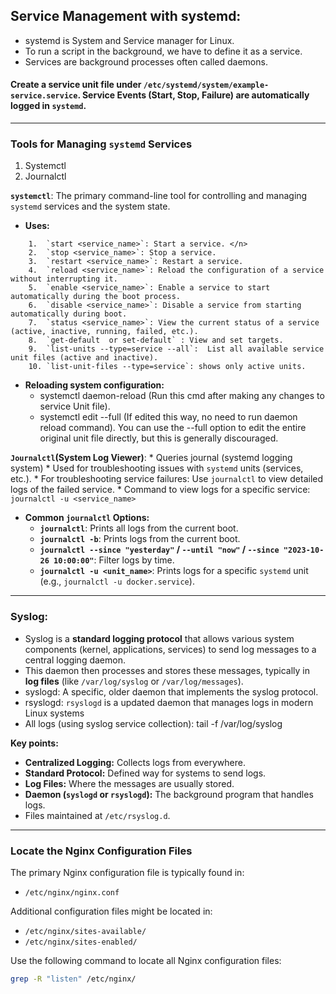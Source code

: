 ## Service Management with systemd:
- systemd is System and Service manager for Linux.
- To run a script in the background, we have to define it as a service.
- Services are background processes often called daemons. 

#### Create a service unit file under `/etc/systemd/system/example-service.service`. Service Events (Start, Stop, Failure) are automatically logged in `systemd`.
---

### Tools for Managing `systemd` Services
1. Systemctl
2. Journalctl

**`systemctl`**: The primary command-line tool for controlling and managing `systemd` services and the system state.

* **Uses:**
```
    1.  `start <service_name>`: Start a service. </n>
    2.  `stop <service_name>`: Stop a service.
    3.  `restart <service_name>`: Restart a service.
    4.  `reload <service_name>`: Reload the configuration of a service without interrupting it.
    5.  `enable <service_name>`: Enable a service to start automatically during the boot process.
    6.  `disable <service_name>`: Disable a service from starting automatically during boot.
    7.  `status <service_name>`: View the current status of a service (active, inactive, running, failed, etc.).
    8.  `get-default  or set-default` : View and set targets.
    9.  `list-units --type=service --all`:  List all available service unit files (active and inactive).
    10. `list-unit-files --type=service`: shows only active units.
```

 * **Reloading system configuration:**
    - systemctl daemon-reload (Run this cmd after making any changes to service Unit file).
    - systemctl edit <service-name> --full (If edited this way, no need to run daemon reload command). 
      You can use the --full option to edit the entire original unit file directly, but this is generally discouraged.

**`Journalctl`(System Log Viewer)**: 
    * Queries journal (systemd logging system)
    * Used for troubleshooting issues with `systemd` units (services, etc.).
    * For troubleshooting service failures: Use `journalctl` to view detailed logs of the failed service.
    * Command to view logs for a specific service: `journalctl -u <service_name>`

* **Common `journalctl` Options:**
    * **`journalctl`**: Prints all logs from the current boot.
    * **`journalctl -b`**: Prints logs from the current boot.
    * **`journalctl --since "yesterday"` / `--until "now"` / `--since "2023-10-26 10:00:00"`**: Filter logs by time.
    * **`journalctl -u <unit_name>`**: Prints logs for a specific `systemd` unit (e.g., `journalctl -u docker.service`).

---
### Syslog:

- Syslog is a **standard logging protocol** that allows various system components (kernel, applications, services) to send log messages to a central logging daemon. 
- This daemon then processes and stores these messages, typically in **log files** (like `/var/log/syslog` or `/var/log/messages`).
- syslogd: A specific, older daemon that implements the syslog protocol.
- rsyslogd: `rsyslogd` is a updated daemon that manages logs in modern Linux systems
- All logs (using syslog service collection): tail -f /var/log/syslog

**Key points:**
* **Centralized Logging:** Collects logs from everywhere.
* **Standard Protocol:** Defined way for systems to send logs.
* **Log Files:** Where the messages are usually stored.
* **Daemon (`syslogd` or `rsyslogd`):** The background program that handles logs.
* Files maintained at `/etc/rsyslog.d`.

---
### Locate the Nginx Configuration Files
The primary Nginx configuration file is typically found in:
- `/etc/nginx/nginx.conf`

Additional configuration files might be located in:
- `/etc/nginx/sites-available/`
- `/etc/nginx/sites-enabled/`

Use the following command to locate all Nginx configuration files:
```bash
grep -R "listen" /etc/nginx/
```
